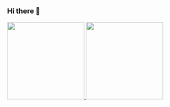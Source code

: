 ### Hi there 👋

<div>
<a href="https://github.com/nickolasferraz">
<img loading="lazy" height="180em" src="https://github-readme-stats.vercel.app/api/top-langs/?username=nickolasferraz&layout=compact&langs_count=7&theme=dracula"/>
<img loading="lazy" height="180em" src="https://github-readme-stats.vercel.app/api?username=nickolasferraz&show_icons=true&theme=dracula&include_all_commits=true&count_private=true"/>
</div>

<!--

-->
